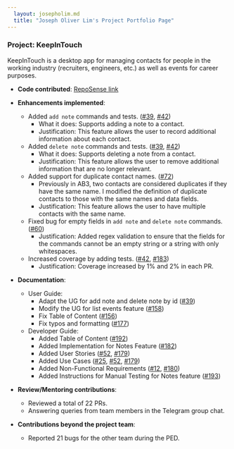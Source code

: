 ```yaml
---
  layout: josepholim.md
  title: "Joseph Oliver Lim's Project Portfolio Page"
---
```


### Project: KeepInTouch

KeepInTouch is a desktop app for managing contacts for people in the working industry (recruiters, engineers, etc.) as well as events for career purposes.

* **Code contributed**: [RepoSense link](https://nus-cs2103-ay2324s1.github.io/tp-dashboard/?search=josepholim&sort=groupTitle&sortWithin=title&timeframe=commit&mergegroup=&groupSelect=groupByRepos&breakdown=true&checkedFileTypes=docs~functional-code~test-code&since=2023-09-22&tabOpen=true&tabType=authorship&tabAuthor=josepholim&tabRepo=AY2324S1-CS2103T-W16-1%2Ftp%5Bmaster%5D&authorshipIsMergeGroup=false&authorshipFileTypes=docs~functional-code~test-code&authorshipIsBinaryFileTypeChecked=false&authorshipIsIgnoredFilesChecked=false)

* **Enhancements implemented**:
    * Added `add note` commands and tests. ([\#39](https://github.com/AY2324S1-CS2103T-W16-1/tp/pull/39), [\#42](https://github.com/AY2324S1-CS2103T-W16-1/tp/pull/42))
        * What it does: Supports adding a note to a contact.
        * Justification: This feature allows the user to record additional information about each contact.
    * Added `delete note` commands and tests. ([\#39](https://github.com/AY2324S1-CS2103T-W16-1/tp/pull/39), [\#42](https://github.com/AY2324S1-CS2103T-W16-1/tp/pull/42))
        * What it does: Supports deleting a note from a contact.
        * Justification: This feature allows the user to remove additional information that are no longer relevant.
    * Added support for duplicate contact names. ([\#72](https://github.com/AY2324S1-CS2103T-W16-1/tp/pull/72))
        * Previously in AB3, two contacts are considered duplicates if they have the same name. I modified the definition of duplicate contacts to those with the same names and data fields.
        * Justification: This feature allows the user to have multiple contacts with the same name.
    * Fixed bug for empty fields in `add note` and `delete note` commands. ([\#60](https://github.com/AY2324S1-CS2103T-W16-1/tp/pull/60))
        * Justification: Added regex validation to ensure that the fields for the commands cannot be an empty string or a string with only whitespaces.
    * Increased coverage by adding tests. ([\#42](https://github.com/AY2324S1-CS2103T-W16-1/tp/pull/42), [\#183](https://github.com/AY2324S1-CS2103T-W16-1/tp/pull/183))
        * Justification: Coverage increased by 1% and 2% in each PR.

* **Documentation**:
    * User Guide:
        * Adapt the UG for add note and delete note by id ([\#39](https://github.com/AY2324S1-CS2103T-W16-1/tp/pull/39))
        * Modify the UG for list events feature ([\#158](https://github.com/AY2324S1-CS2103T-W16-1/tp/pull/158))
        * Fix Table of Content ([\#156](https://github.com/AY2324S1-CS2103T-W16-1/tp/pull/156))
        * Fix typos and formatting ([\#177](https://github.com/AY2324S1-CS2103T-W16-1/tp/pull/177))
    * Developer Guide:
        * Added Table of Content ([\#192](https://github.com/AY2324S1-CS2103T-W16-1/tp/pull/192))
        * Added Implementation for Notes Feature ([\#182](https://github.com/AY2324S1-CS2103T-W16-1/tp/pull/182))
        * Added User Stories ([\#52](https://github.com/AY2324S1-CS2103T-W16-1/tp/pull/52), [\#179](https://github.com/AY2324S1-CS2103T-W16-1/tp/pull/179))
        * Added Use Cases ([\#25](https://github.com/AY2324S1-CS2103T-W16-1/tp/pull/25), [\#52](https://github.com/AY2324S1-CS2103T-W16-1/tp/pull/52), [\#179](https://github.com/AY2324S1-CS2103T-W16-1/tp/pull/179))
        * Added Non-Functional Requirements ([\#12](https://github.com/AY2324S1-CS2103T-W16-1/tp/pull/12), [\#180](https://github.com/AY2324S1-CS2103T-W16-1/tp/pull/180))
        * Added Instructions for Manual Testing for Notes feature ([\#193](https://github.com/AY2324S1-CS2103T-W16-1/tp/pull/193))

* **Review/Mentoring contributions**:
    * Reviewed a total of 22 PRs.
    * Answering queries from team members in the Telegram group chat.

* **Contributions beyond the project team**:
    * Reported 21 bugs for the other team during the PED.
